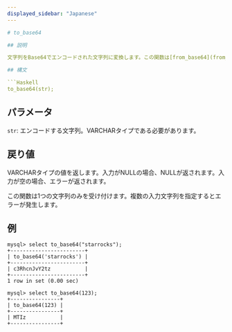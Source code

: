 ```yaml
---
displayed_sidebar: "Japanese"
---

# to_base64

## 説明

文字列をBase64でエンコードされた文字列に変換します。この関数は[from_base64](from_base64.md)の逆です。

## 構文

```Haskell
to_base64(str);
```

## パラメータ

`str`: エンコードする文字列。VARCHARタイプである必要があります。

## 戻り値

VARCHARタイプの値を返します。入力がNULLの場合、NULLが返されます。入力が空の場合、エラーが返されます。

この関数は1つの文字列のみを受け付けます。複数の入力文字列を指定するとエラーが発生します。

## 例

```Plain Text
mysql> select to_base64("starrocks");
+------------------------+
| to_base64('starrocks') |
+------------------------+
| c3RhcnJvY2tz           |
+------------------------+
1 row in set (0.00 sec)

mysql> select to_base64(123);
+----------------+
| to_base64(123) |
+----------------+
| MTIz           |
+----------------+
```